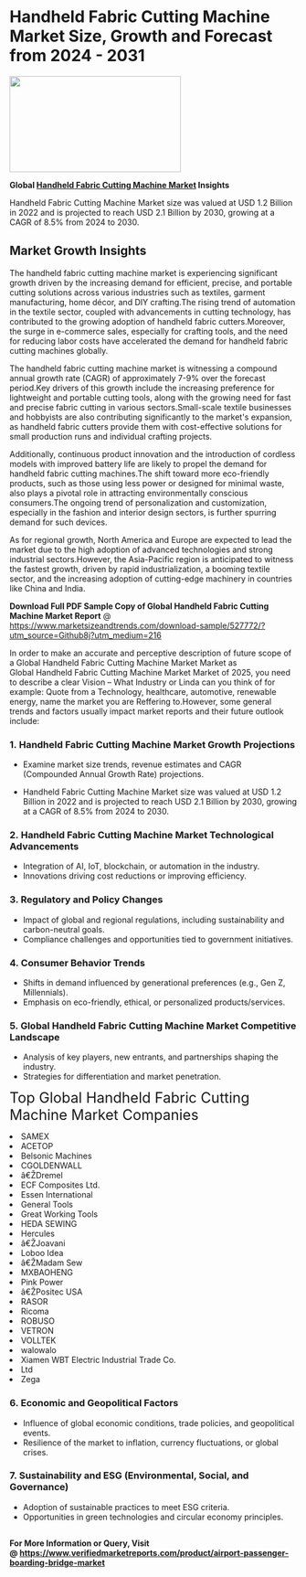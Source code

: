 <H1>Handheld Fabric Cutting Machine Market Size, Growth and Forecast from 2024 - 2031</H1><img class="aligncenter size-medium wp-image-584254" src="https://thirdeyenews.in/wp-content/uploads/2024/09/Global-Market-Research-300x168.jpeg" alt="" width="300" height="168" /><p><strong>Global&nbsp;<a href="https://www.marketsizeandtrends.com/download-sample/527772/?utm_source=Github8j?utm_medium=216">Handheld Fabric Cutting Machine Market</a> Insights</strong></p><p>Handheld Fabric Cutting Machine Market size was valued at USD 1.2 Billion in 2022 and is projected to reach USD 2.1 Billion by 2030, growing at a CAGR of 8.5% from 2024 to 2030.</p><p><h2>Market Growth Insights</h2> <p>The handheld fabric cutting machine market is experiencing significant growth driven by the increasing demand for efficient, precise, and portable cutting solutions across various industries such as textiles, garment manufacturing, home décor, and DIY crafting.The rising trend of automation in the textile sector, coupled with advancements in cutting technology, has contributed to the growing adoption of handheld fabric cutters.Moreover, the surge in e-commerce sales, especially for crafting tools, and the need for reducing labor costs have accelerated the demand for handheld fabric cutting machines globally.</p> <p>The handheld fabric cutting machine market is witnessing a compound annual growth rate (CAGR) of approximately 7-9% over the forecast period.Key drivers of this growth include the increasing preference for lightweight and portable cutting tools, along with the growing need for fast and precise fabric cutting in various sectors.Small-scale textile businesses and hobbyists are also contributing significantly to the market's expansion, as handheld fabric cutters provide them with cost-effective solutions for small production runs and individual crafting projects.</p> <p>Additionally, continuous product innovation and the introduction of cordless models with improved battery life are likely to propel the demand for handheld fabric cutting machines.The shift toward more eco-friendly products, such as those using less power or designed for minimal waste, also plays a pivotal role in attracting environmentally conscious consumers.The ongoing trend of personalization and customization, especially in the fashion and interior design sectors, is further spurring demand for such devices.</p> <p>As for regional growth, North America and Europe are expected to lead the market due to the high adoption of advanced technologies and strong industrial sectors.However, the Asia-Pacific region is anticipated to witness the fastest growth, driven by rapid industrialization, a booming textile sector, and the increasing adoption of cutting-edge machinery in countries like China and India.</p> <p><span class=""><strong>Download Full PDF Sample Copy of Global Handheld Fabric Cutting Machine Market Report</strong> @ <a href="https://www.marketsizeandtrends.com/download-sample/527772/?utm_source=Github8j?utm_medium=216" target="_blank">https://www.marketsizeandtrends.com/download-sample/527772/?utm_source=Github8j?utm_medium=216</a></span></p><p>In order to make an accurate and perceptive description of future scope of a Global&nbsp;Handheld Fabric Cutting Machine Market Market as Global&nbsp;Handheld Fabric Cutting Machine Market Market of 2025, you need to describe a clear Vision &ndash; What Industry or Linda can you think of for example: Quote from a Technology, healthcare, automotive, renewable energy, name the market you are Reffering to.However, some general trends and factors usually impact market reports and their future outlook include:</p><h3>1.&nbsp;<strong>Handheld Fabric Cutting Machine Market Growth Projections</strong></h3><ul><li>Examine market size trends, revenue estimates and CAGR (Compounded Annual Growth Rate) projections.</li><li><p>Handheld Fabric Cutting Machine Market size was valued at USD 1.2 Billion in 2022 and is projected to reach USD 2.1 Billion by 2030, growing at a CAGR of 8.5% from 2024 to 2030.</p></li></ul><h3>2.&nbsp;<strong>Handheld Fabric Cutting Machine Market Technological Advancements</strong></h3><ul><li>Integration of AI, IoT, blockchain, or automation in the industry.</li><li>Innovations driving cost reductions or improving efficiency.</li></ul><h3>3.&nbsp;<strong>Regulatory and Policy Changes</strong></h3><ul><li>Impact of global and regional regulations, including sustainability and carbon-neutral goals.</li><li>Compliance challenges and opportunities tied to government initiatives.</li></ul><h3>4.&nbsp;<strong>Consumer Behavior Trends</strong></h3><ul><li>Shifts in demand influenced by generational preferences (e.g., Gen Z, Millennials).</li><li>Emphasis on eco-friendly, ethical, or personalized products/services.</li></ul><h3>5.&nbsp;<strong>Global Handheld Fabric Cutting Machine Market Competitive Landscape</strong></h3><ul><li>Analysis of key players, new entrants, and partnerships shaping the industry.</li><li>Strategies for differentiation and market penetration.</li></ul><p data-pm-slice="1 1 []"><span style="color: inherit; font-family: inherit; font-size: 25px;">Top Global Handheld Fabric Cutting Machine Market Companies</span></p><div class="" data-test-id=""><p><li>SAMEX</li><li> ACETOP</li><li> Belsonic Machines</li><li> CGOLDENWALL</li><li> â€ŽDremel</li><li> ECF Composites Ltd.</li><li> Essen International</li><li> General Tools</li><li> Great Working Tools</li><li> HEDA SEWING</li><li> Hercules</li><li> â€ŽJoavani</li><li> Loboo Idea</li><li> â€ŽMadam Sew</li><li> MXBAOHENG</li><li> Pink Power</li><li> â€ŽPositec USA</li><li> RASOR</li><li> Ricoma</li><li> ROBUSO</li><li> VETRON</li><li> VOLLTEK</li><li> walowalo</li><li> Xiamen WBT Electric Industrial Trade Co.</li><li> Ltd</li><li> Zega</li></p></div><h3>6.&nbsp;<strong>Economic and Geopolitical Factors</strong></h3><ul><li>Influence of global economic conditions, trade policies, and geopolitical events.</li><li>Resilience of the market to inflation, currency fluctuations, or global crises.</li></ul><h3>7.&nbsp;<strong>Sustainability and ESG (Environmental, Social, and Governance)</strong></h3><ul><li>Adoption of sustainable practices to meet ESG criteria.</li><li>Opportunities in green technologies and circular economy principles.</li></ul><h2><strong style="font-size: 14px;">For More Information or Query, Visit @&nbsp;</strong><a style="background-color: #ffffff; font-size: 14px;" href="https://www.marketsizeandtrends.com/report/handheld-fabric-cutting-machine-market/" target="_blank">https://www.verifiedmarketreports.com/product/airport-passenger-boarding-bridge-market</a></h2>